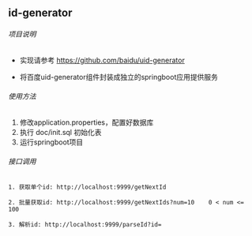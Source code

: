 id-generator
---

###### 项目说明
* 实现请参考 https://github.com/baidu/uid-generator

* 将百度uid-generator组件封装成独立的springboot应用提供服务

###### 使用方法
1. 修改application.properties，配置好数据库
2. 执行 doc/init.sql 初始化表
3. 运行springboot项目

###### 接口调用
```
1. 获取单个id: http://localhost:9999/getNextId

2. 批量获取id: http://localhost:9999/getNextIds?num=10    0 < num <= 100

3. 解析id: http://localhost:9999/parseId?id=

```


